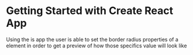 # Getting Started with Create React App

Using the is app the user is able to set the border radius properties of a element in order to get a preview of how those specifics value will look like